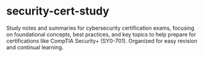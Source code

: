 # security-cert-study
Study notes and summaries for cybersecurity certification exams, focusing on foundational concepts, best practices, and key topics to help prepare for certifications like CompTIA Security+ (SY0-701). Organized for easy revision and continual learning.
